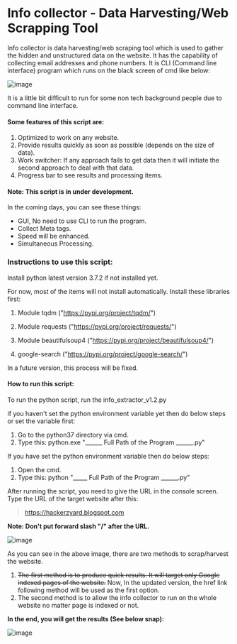 # Info collector - Data Harvesting/Web Scrapping Tool

Info collector is data harvesting/web scraping tool which is used to gather the hidden and unstructured data on the website. It has the capability of collecting email addresses and phone numbers. It is CLI (Command line interface) program which runs on the black screen of cmd like below: 

![image](https://1.bp.blogspot.com/-JOoGQ2wQzvE/XRszVeA61KI/AAAAAAAACsY/pKIBbthLh-gV3rht2pRCEsPp4OZrHwM0wCLcBGAs/s640/header_info_collector.png)

It is a little bit difficult to run for some non tech background people due to command line interface.

#### Some features of this script are:
1. Optimized to work on any website.
2. Provide results quickly as soon as possible (depends on the size of data).
3. Work switcher: 
If any approach fails to get data then it will initiate the second approach to deal with that data.
4. Progress bar to see results and processing items.

#### Note: This script is in under development. 
In the coming days, you can see these things:
- GUI, No need to use CLI to run the program.
- Collect Meta tags.
- Speed will be enhanced.
- Simultaneous Processing.

### Instructions to use this script:

Install python latest version 3.7.2 if not installed yet.

For now, most of the items will not install automatically. Install these libraries first:

1. Module tqdm 
("https://pypi.org/project/tqdm/")

2. Module requests
("https://pypi.org/project/requests/")

3. Module beautifulsoup4 ("https://pypi.org/project/beautifulsoup4/")

4. google-search
("https://pypi.org/project/google-search/")

In a future version, this process will be fixed. 

#### How to run this script:
To run the python script, run the info_extractor_v1.2.py

if you haven't set the python environment variable yet then do below steps or set the variable first:
1. Go to the python37 directory via cmd.
2. Type this:
python.exe "______ Full Path of the Program ______.py"

If you have set the python environment variable then do below steps:
1. Open the cmd.
2. Type this:
python "_____ Full Path of the Program ______.py" 

After running the script, you need to give the URL in the console screen. Type the URL of the target website after this:

> https://hackerzyard.blogspot.com 

**Note: Don't put forward slash "/" after the URL.**

![image](https://1.bp.blogspot.com/-JdYowhWTPoQ/XRtfcJVgTiI/AAAAAAAACso/AVfryrtgAtYaF1tGS-xwShh6UysLuPGzwCLcBGAs/s640/leap_2.png)

As you can see in the above image, there are two methods to scrap/harvest the website. 
1. ~~The first method is to produce quick results. It will target only Google indexed pages of the website.~~ Now, In the updated version, the href link following method will be used as the first option. 
2. The second method is to allow the info collector to run on the whole website no matter page is indexed or not.

**In the end, you will get the results (See below snap):**

![image](https://1.bp.blogspot.com/-J-4rPhJ97EY/XRtfejFiS5I/AAAAAAAACss/Qusctzdoyso5c-P0ZIRFwk6-P5jvpTVvQCLcBGAs/s640/lead45.png)
